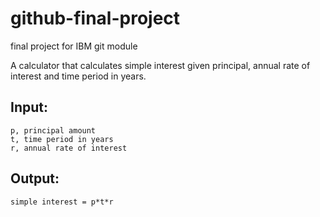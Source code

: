# github-final-project
final project for IBM git module

A calculator that calculates simple interest given principal, annual rate of interest and time period in years.  
## Input:  
	p, principal amount  
 	t, time period in years  
  	r, annual rate of interest  
## Output:  
	simple interest = p*t*r  
